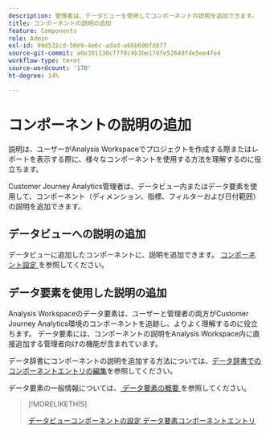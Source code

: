 ```yaml
---
description: 管理者は、データビューを使用してコンポーネントの説明を追加できます。
title: コンポーネントの説明の追加
feature: Components
role: Admin
exl-id: 99d531cd-50e9-4e6c-adad-a66b606fd877
source-git-commit: a0e301130cf7f8c4b3be17dfe52648fde5ee4fe4
workflow-type: tm+mt
source-wordcount: '170'
ht-degree: 14%

---
```


# コンポーネントの説明の追加

説明は、ユーザーがAnalysis Workspaceでプロジェクトを作成する際またはレポートを表示する際に、様々なコンポーネントを使用する方法を理解するのに役立ちます。

Customer Journey Analytics管理者は、データビュー内またはデータ要素を使用して、コンポーネント（ディメンション、指標、フィルターおよび日付範囲）の説明を追加できます。

## データビューへの説明の追加

データビューに追加したコンポーネントに、説明を追加できます。 [ コンポーネント設定 ](/help/data-views/component-settings/overview.md) を参照してください。

## データ要素を使用した説明の追加

Analysis Workspaceのデータ要素は、ユーザーと管理者の両方がCustomer Journey Analytics環境のコンポーネントを追跡し、よりよく理解するのに役立ちます。 データ要素には、コンポーネントの説明をAnalysis Workspace内に直接追加する管理者向けの機能が含まれています。

データ辞書にコンポーネントの説明を追加する方法については、[データ辞書でのコンポーネントエントリの編集](/help/components/data-dictionary/edit-entries-data-dictionary.md)を参照してください。

データ要素の一般情報については、[ データ要素の概要 ](/help/components/data-dictionary/data-dictionary-overview.md) を参照してください。

>[!MORELIKETHIS]
>
>[ データビューコンポーネントの設定 ](/help/data-views/component-settings/overview.md)
>[データ要素コンポーネントエントリ ](/help/components/data-dictionary/edit-entries-data-dictionary.md)
>
